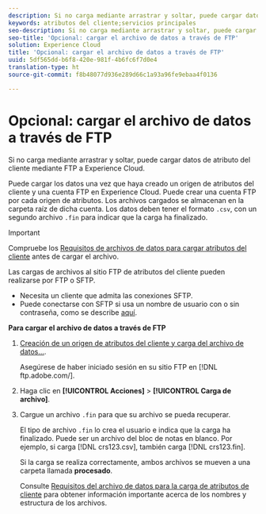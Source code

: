 ```yaml
---
description: Si no carga mediante arrastrar y soltar, puede cargar datos de atributo del cliente mediante FTP a Experience Cloud.
keywords: atributos del cliente;servicios principales
seo-description: Si no carga mediante arrastrar y soltar, puede cargar datos de atributo del cliente mediante FTP a Experience Cloud.
seo-title: 'Opcional: cargar el archivo de datos a través de FTP'
solution: Experience Cloud
title: 'Opcional: cargar el archivo de datos a través de FTP'
uuid: 5df565dd-b6f8-420e-981f-4b6fc6f7d0e4
translation-type: ht
source-git-commit: f8b48077d936e289d66c1a93a96fe9ebaa4f0136

---
```



# Opcional: cargar el archivo de datos a través de FTP

Si no carga mediante arrastrar y soltar, puede cargar datos de atributo del cliente mediante FTP a Experience Cloud.

Puede cargar los datos una vez que haya creado un origen de atributos del cliente y una cuenta FTP en Experience Cloud. Puede crear una cuenta FTP por cada origen de atributos. Los archivos cargados se almacenan en la carpeta raíz de dicha cuenta. Los datos deben tener el formato `.csv`, con un segundo archivo `.fin` para indicar que la carga ha finalizado.

>[!IMPORTANT]
>
>Compruebe los [Requisitos de archivos de datos para cargar atributos del cliente](../attributes/crs-data-file.md#concept_DE908F362DF24172BFEF48E1797DAF19) antes de cargar el archivo.


Las cargas de archivos al sitio FTP de atributos del cliente pueden realizarse por FTP o SFTP.

* Necesita un cliente que admita las conexiones SFTP.
* Puede conectarse con SFTP si usa un nombre de usuario con o sin contraseña, como se describe [aquí](https://marketing.adobe.com/resources/help/es_ES/whitepapers/ftp/?f=ftp_sftp_cert_auth).



<!-- <p>Error states - get with Matt and Dave </p> 
<p>What are the most common reasons for doing this? Retail? Do a use case example, then show an AN example. </p> 
<p>You create one FTP per attribute source. Files go to the root folder in that account. The file type .fin is user-created. (For example, upload a .csv then a .fin of the same name, which signals you have completed the upload. https://wiki.corp.adobe.com/display/marketingcloud/Customer+Record+Services#CustomerRecordServices-FileFormats (leverage for doc). Possibly link from FTP File Reqs page to a help file about naming conventions. Need a new file type page for this. Similar content here: https://marketing.adobe.com/resources/help/en_US/reference/c_general_file_structure.html and here: https://marketing.adobe.com/resources/help/en_US/whitepapers/ftp/ftp_datasources.html </p> 
<p>Drag-n-drop and zip functionality for uploads - 1/21/2015. S/b less than 100 megs for drag and drop zip file. Fin file not required for drag/drop. </p> 
<p>Preview Data - shows the last upload (?) </p> 
<p>Need a link to the "instructions" on that information icon with the image. </p> 
<p>Workflow: Drag and drop, validate schema, configure subscription, save/activate. </p> -->
**Para cargar el archivo de datos a través de FTP**

1. [Creación de un origen de atributos del cliente y carga del archivo de datos...](../attributes/t-crs-usecase.md#task_BCC327B2A0EF4A1BBB2934013AB92B78).

   Asegúrese de haber iniciado sesión en su sitio FTP en [!DNL ftp.adobe.com/<sftpname>].

1. Haga clic en **[!UICONTROL Acciones]** &gt; **[!UICONTROL Carga de archivo]**.

1. Cargue un archivo `.fin` para que su archivo se pueda recuperar.

   El tipo de archivo `.fin` lo crea el usuario e indica que la carga ha finalizado. Puede ser un archivo del bloc de notas en blanco. Por ejemplo, si carga [!DNL crs123.csv], también carga [!DNL crs123.fin].

   Si la carga se realiza correctamente, ambos archivos se mueven a una carpeta llamada **procesado**.


   Consulte  [Requisitos del archivo de datos para la carga de atributos de cliente](../attributes/crs-data-file.md#concept_DE908F362DF24172BFEF48E1797DAF19) para obtener información importante acerca de los nombres y estructura de los archivos.
